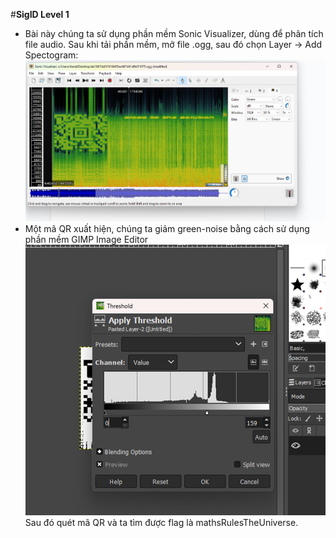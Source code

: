 #**SigID Level 1**
- Bài này chúng ta sử dụng phần mềm Sonic Visualizer, dùng để phân tích file audio. Sau khi tải phần mềm, mở file .ogg, sau đó chọn Layer -> Add Spectogram:
![](Images/CL_136_1.png)
- Một mã QR xuất hiện, chúng ta giảm green-noise bằng cách sử dụng phần mềm GIMP Image Editor
![](Images/CL_136_2.png)
Sau đó quét mã QR và ta tìm được flag là mathsRulesTheUniverse.